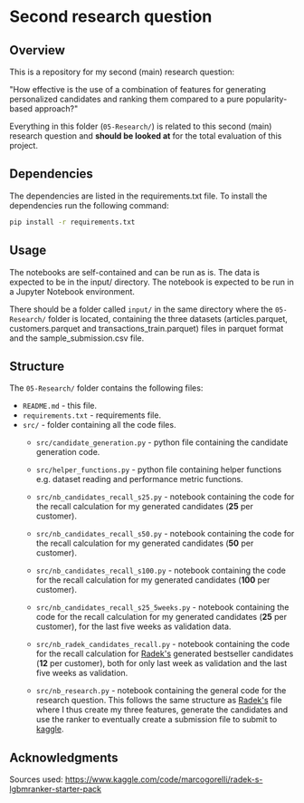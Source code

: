# Second research question

## Overview

This is a repository for my second (main) research question:

"How effective is the use of a combination of features for generating personalized candidates and ranking them compared to a pure popularity-based approach?"

Everything in this folder (`05-Research/`) is related to this second (main) research question and **should be looked at** for the total evaluation of this project.


## Dependencies
The dependencies are listed in the requirements.txt file. 
To install the dependencies run the following command:
```bash
pip install -r requirements.txt
```
## Usage
The notebooks are self-contained and can be run as is. The data is expected to be in the input/ directory. 
The notebook is expected to be run in a Jupyter Notebook environment.

There should be a folder called `input/` in the same directory where the `05-Research/` folder is located, 
containing the three datasets (articles.parquet, customers.parquet and transactions_train.parquet) files 
in parquet format and the sample_submission.csv file.

## Structure

The `05-Research/` folder contains the following files:

* `README.md` - this file.
* `requirements.txt` - requirements file.
* `src/` - folder containing all the code files.
  * `src/candidate_generation.py` - python file containing the candidate generation code.
  * `src/helper_functions.py` - python file containing helper functions e.g. dataset reading and performance metric functions.
  
  * `src/nb_candidates_recall_s25.py` - notebook containing the code for the recall calculation for my generated candidates (**25** per customer).
  * `src/nb_candidates_recall_s50.py` - notebook containing the code for the recall calculation for my generated candidates (**50** per customer).
  * `src/nb_candidates_recall_s100.py` - notebook containing the code for the recall calculation for my generated candidates (**100** per customer).
  * `src/nb_candidates_recall_s25_5weeks.py` - notebook containing the code for the recall calculation for my generated candidates (**25** per customer), 
  for the last five weeks as validation data.
  * `src/nb_radek_candidates_recall.py` - notebook containing the code for the recall calculation for 
  [Radek's](https://www.kaggle.com/code/marcogorelli/radek-s-lgbmranker-starter-pack) 
  generated bestseller candidates (**12** per customer), both for only last week as validation and the last five weeks as validation.
  * `src/nb_research.py` - notebook containing the general code for the research question. 
  This follows the same structure as [Radek's](https://www.kaggle.com/code/marcogorelli/radek-s-lgbmranker-starter-pack) 
  file where I thus create my three features, generate the candidates and use the ranker to eventually create a 
  submission file to submit to [kaggle](https://www.kaggle.com/competitions/h-and-m-personalized-fashion-recommendations/submissions).

## Acknowledgments
Sources used:
https://www.kaggle.com/code/marcogorelli/radek-s-lgbmranker-starter-pack